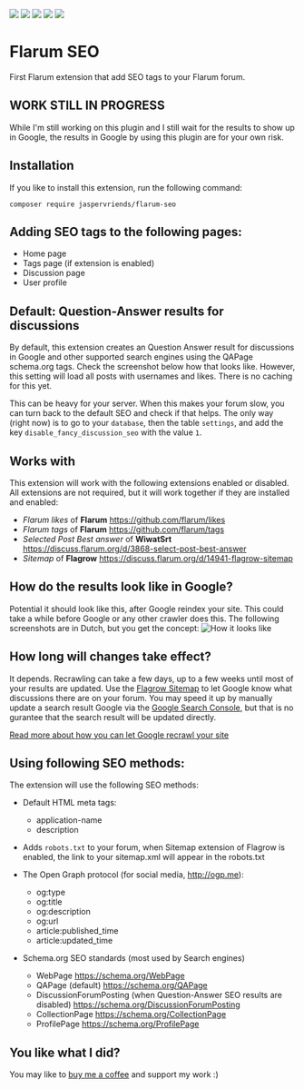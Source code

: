 ![](https://img.shields.io/github/issues/jaspervriends/flarum-seo.svg) ![](https://img.shields.io/github/forks/jaspervriends/flarum-seo.svg) ![](https://img.shields.io/github/stars/jaspervriends/flarum-seo.svg) ![](https://img.shields.io/github/license/jaspervriends/flarum-seo.svg) ![](https://img.shields.io/badge/version-0.1%20beta-yellow.svg)

# Flarum SEO
First Flarum extension that add SEO tags to your Flarum forum.

## WORK STILL IN PROGRESS
While I'm still working on this plugin and I still wait for the results to show up in Google, the results in Google by using this plugin are for your own risk.

## Installation
If you like to install this extension, run the following command:
```
composer require jaspervriends/flarum-seo
```

## Adding SEO tags to the following pages:
- Home page
- Tags page (if extension is enabled)
- Discussion page
- User profile

## Default: Question-Answer results for discussions
By default, this extension creates an Question Answer result for discussions in Google and other supported search engines using the QAPage schema.org tags. Check the screenshot below how that looks like. However, this setting will load all posts with usernames and likes. There is no caching for this yet. 

This can be heavy for your server. When this makes your forum slow, you can turn back to the default SEO and check if that helps. The only way (right now) is to go to your ``database``, then the table ``settings``, and add the key ``disable_fancy_discussion_seo`` with the value ``1``.

## Works with
This extension will work with the following extensions enabled or disabled. All extensions are not required, but it will work together if they are installed and enabled:
- *Flarum likes* of **Flarum** https://github.com/flarum/likes
- *Flarum tags* of **Flarum** https://github.com/flarum/tags
- *Selected Post Best answer* of **WiwatSrt** https://discuss.flarum.org/d/3868-select-post-best-answer
- *Sitemap* of **Flagrow** https://discuss.flarum.org/d/14941-flagrow-sitemap

## How do the results look like in Google?
Potential it should look like this, after Google reindex your site. This could take a while before Google or any other crawler does this. The following screenshots are in Dutch, but you get the concept:
![How it looks like](https://i.ibb.co/BtwR4Zn/preview.png)

## How long will changes take effect?
It depends. Recrawling can take a few days, up to a few weeks until most of your results are updated. Use the [Flagrow Sitemap](https://discuss.flarum.org/d/14941-flagrow-sitemap) to let Google know what discussions there are on your forum. You may speed it up by manually update a search result Google via the [Google Search Console](https://search.google.com/search-console/about), but that is no gurantee that the search result will be updated directly.

[Read more about how you can let Google recrawl your site](https://support.google.com/webmasters/answer/6065812)

## Using following SEO methods:
The extension will use the following SEO methods:
- Default HTML meta tags:
  - application-name
  - description
- Adds ``robots.txt`` to your forum, when Sitemap extension of Flagrow is enabled, the link to your sitemap.xml will appear in the robots.txt
- The Open Graph protocol (for social media, http://ogp.me):
  - og:type
  - og:title
  - og:description
  - og:url
  - article:published_time
  - article:updated_time
 
- Schema.org SEO standards (most used by Search engines)
  - WebPage https://schema.org/WebPage
  - QAPage (default) https://schema.org/QAPage
  - DiscussionForumPosting (when Question-Answer SEO results are disabled) https://schema.org/DiscussionForumPosting
  - CollectionPage https://schema.org/CollectionPage
  - ProfilePage https://schema.org/ProfilePage

## You like what I did?
You may like to [buy me a coffee](https://www.buymeacoffee.com/jaspervriends) and support my work :)

